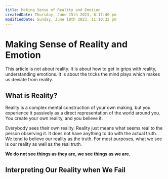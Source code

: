 ```yaml
---
title: Making Sense of Reality and Emotion
createdDate: Thursday, June 15th 2023, 6:17:40 pm
modifiedDate: Sunday, June 18th 2023, 11:10:32 pm
---
```


# Making Sense of Reality and Emotion

This article is not about reality. It is about how to get in grips with reality, understanding emotions. It is about the tricks the mind plays which makes us deviate from reality.

## What is Reality?

Reality is a complex mental construction of your own making, but you experience it passively as a direct representation of the world around you. You create your own reality, and you believe it.

Everybody sees their own reality. Reality just means what seems real to the person observing it. It does not have anything to do with the actual truth. We tend to believe our reality as the truth. For most purposes, what we see is our reality as well as the real truth.

**We do not see things as they are, we see things as we are.**

## Interpreting Our Reality when We Fail
